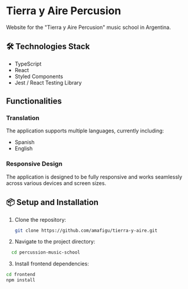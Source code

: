 # Tierra y Aire Percusion

Website for the "Tierra y Aire Percusion" music school in Argentina.

## 🛠️ Technologies Stack

- TypeScript
- React
- Styled Components
- Jest / React Testing Library

## Functionalities

### Translation

The application supports multiple languages, currently including:

- Spanish
- English

### Responsive Design

The application is designed to be fully responsive and works seamlessly across various devices and screen sizes.

## 📦 Setup and Installation

1. Clone the repository:
   ```sh
   git clone https://github.com/amafigu/tierra-y-aire.git
   ```
2. Navigate to the project directory:

```sh
  cd percussion-music-school
```

3. Install frontend dependencies:

```sh
cd frontend
npm install
```
